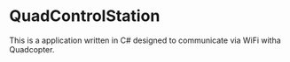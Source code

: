 # QuadControlStation

This is a application written in C# designed to communicate via WiFi witha Quadcopter. 
